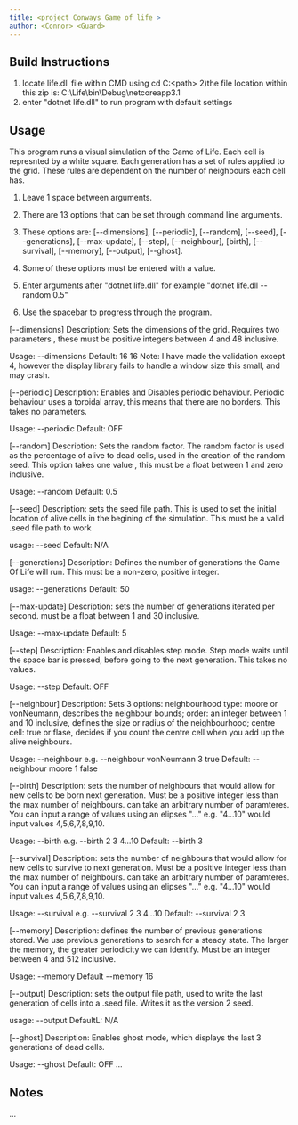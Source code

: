 ```yaml
---
title: <project Conways Game of life >
author: <Connor> <Guard>
---
```


## Build Instructions
1) locate life.dll file within CMD using cd C:\<path>
2)the file location within this zip is: C:<path>\Life\bin\Debug\netcoreapp3.1
3) enter "dotnet life.dll" to run program with default settings


## Usage 
This program runs a visual simulation of the Game of Life. Each cell is represnted by a white square. 
Each generation has a set of rules applied to the grid. These rules are dependent on the number of neighbours each cell has.

1) Leave 1 space between arguments.

3) There are 13 options that can be set through command line arguments.

4) These options are: [--dimensions], [--periodic], [--random], [--seed], [--generations], [--max-update], [--step], [--neighbour], [birth], [--survival], [--memory], [--output], [--ghost].

5) Some of these options must be entered with a value.

6) Enter arguments after "dotnet life.dll" for example "dotnet life.dll --random 0.5"

7) Use the spacebar to progress through the program.

[--dimensions]
Description: Sets the dimensions of the grid.
Requires two parameters <rows> <columns>, these must be positive integers between 4 and 48 inclusive.

Usage: --dimensions <rows> <columns>
Default: 16 16
Note: I have made the validation except 4, however the display library fails to handle a window size this small, and may crash.
    
[--periodic]
Description: Enables and Disables periodic behaviour.
Periodic behaviour uses a toroidal array, this means that there are no borders.
This takes no parameters.

Usage: --periodic
Default: OFF

[--random]
Description: Sets the random factor.
The random factor is used as the percentage of alive to dead cells,
used in the creation of the random seed.
This option takes one value <probability>, this must be a float between 1 and zero inclusive.

Usage: --random <probability>
Default: 0.5
    
[--seed]
Description: sets the seed file path.
This is used to set the initial location of alive cells in the begining of the simulation.
This must be a valid .seed file path to work

usage: --seed <filePath>
Default: N/A

[--generations]
Description: Defines the number of generations the Game Of Life will run.
This must be a non-zero, positive integer.

usage: --generations <number>
Default: 50

[--max-update]
Description: sets the number of generations iterated per second.
must be a float between 1 and 30 inclusive.

Usage: --max-update <float>
Default: 5

[--step]
Description: Enables and disables step mode.
Step mode waits until the space bar is pressed, before going to the next generation.
This takes no values.

Usage: --step
Default: OFF

[--neighbour]
Description: Sets 3 options: 
neighbourhood type: moore or vonNeumann, describes the neighbour bounds; 
order: an integer between 1 and 10 inclusive, defines the size or radius of the neighbourhood; 
centre cell: true or flase, decides if you count the centre cell when you add up the alive neighbours.

Usage: --neighbour <neighbourhood> <order> <centre> e.g. --neighbour vonNeumann 3 true
Default: --neighbour moore 1 false
    
[--birth]
Description: sets the number of neighbours that would allow for new cells to be born next generation.
Must be a positive integer less than the max number of neighbours. can take an arbitrary number of paramteres.
You can input a range of values using an elipses "..." e.g. "4...10" would input values 4,5,6,7,8,9,10.

Usage: --birth <integer> e.g. --birth 2 3 4...10
Default: --birth 3
    
[--survival]
Description: sets the number of neighbours that would allow for new cells to survive to next generation.
Must be a positive integer less than the max number of neighbours. can take an arbitrary number of paramteres.
You can input a range of values using an elipses "..." e.g. "4...10" would input values 4,5,6,7,8,9,10.

Usage: --survival <integer> e.g. --survival 2 3 4...10
Default: --survival 2 3

[--memory]
Description: defines the number of previous generations stored. We use previous generations to search for a steady state.
The larger the memory, the greater periodicity we can identify. Must be an integer between 4 and 512 inclusive.

Usage: --memory <integer>
Default --memory 16

[--output]
Description: sets the output file path, used to write the last generation of cells into a .seed file.
Writes it as the version 2 seed.

usage: --output <filepath>
DefaultL: N/A

[--ghost] 
Description: Enables ghost mode, which displays the last 3 generations of dead cells.

Usage: --ghost
Default: OFF
...

## Notes 

...
